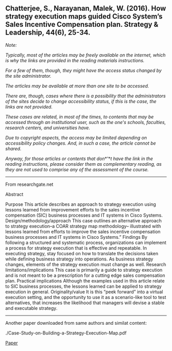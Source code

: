 ## **Chatterjee, S., Narayanan, Malek, W. (2016). How strategy execution maps guided Cisco System’s Sales Incentive Compensation plan. Strategy & Leadership, 44(6), 25-34.**



*Note:*

*Typically, most of the articles may be freely available on the internet, which is why the links are provided in the reading materials instructions.*

*For a few of them, though, they might have the access status changed by the site administrator.*

*The articles may be available at more than one site to be accessed.*

*There are, though, cases where there is a possibility that the administrators of the sites decide to change accessibility status, if this is the case, the links are not provided.*

*These cases are related, in most of the times, to contents that may be accessed through an institutional user, such as the one's schools, faculties, research centers, and universities have.*

*Due to copyright aspects, the access may be limited depending on accessibility policy changes. And, in such a case, the article cannot be shared.*

*Anyway, for those articles or contents that don**’**t have the link in the reading instructions, please consider them as complementary reading, as they are not used to comprise any of the assessment of the course.*



-----

From researchgate.net

Abstract

Purpose This article describes an approach to strategy execution using lessons learned from improvement efforts to the sales incentive compensation (SIC) business processes and IT systems in Cisco Systems. Design/methodology/approach This case outlines an alternative approach to strategy execution–a COAR strategy map methodology– illustrated with lessons learned from efforts to improve the sales incentive compensation business processes and IT systems in Cisco Systems.” Findings By following a structured and systematic process, organizations can implement a process for strategy execution that is effective and repeatable. In executing strategy, stay focused on how to translate the decisions taken while defining business strategy into operations. As business strategy changes, elements of the strategy execution must change as well. Research limitations/implications This case is primarily a guide to strategy execution and is not meant to be a prescription for a cutting edge sales compensation plan. Practical implications Although the examples used in this article relate to SIC business processes, the lessons learned can be applied to strategy execution in general. Originality/value It is this “peek forward” into a virtual execution setting, and the opportunity to use it as a scenario-like tool to test alternatives, that increases the likelihood that managers will devise a stable and executable strategy.

------------

Another paper downloaded from same authors and similat content:

./Case-Study-on-Building-a-Strategy-Execution-Map.pdf

[Paper](Case-Study-on-Building-a-Strategy-Execution-Map.pdf)

